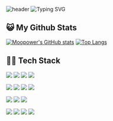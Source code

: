 ![header](https://capsule-render.vercel.app/api?type=waving&color=6994CDEE&text=&height=80)
![Typing SVG](https://readme-typing-svg.demolab.com?font=Alkatra&weight=500&size=45&duration=3500&pause=3&color=6994CDEE&center=false&vCenter=false&multiline=true&repeat=false&width=1000&height=100&lines=Welcome+to+Kenny's+GitHub!👋)


## 😺 My Github Stats
[![Moopower's GitHub stats](https://github-readme-stats.vercel.app/api?username=Kenny-Bin)](https://github.com/anuraghazra/github-readme-stats)   [![Top Langs](https://github-readme-stats.vercel.app/api/top-langs/?username=Kenny-Bin&layout=compact)](https://github.com/anuraghazra/github-readme-stats)


## 💪🏻 Tech Stack
<img src="https://img.shields.io/badge/Java-007396?style=for-the-badge&logo=Java&logoColor=white">  <img src="https://img.shields.io/badge/PHP-777BB4?style=for-the-badge&logo=PHP&logoColor=white">  <img src="https://img.shields.io/badge/Codeigniter-EF4223?style=for-the-badge&logo=PHP&logoColor=white">  <img src="https://img.shields.io/badge/Spring-6DB33F?style=for-the-badge&logo=Spring&logoColor=white">

<img src="https://img.shields.io/badge/javascript-F7DF1E?style=for-the-badge&logo=javascript&logoColor=white">  <img src="https://img.shields.io/badge/typescript-3178C6?style=for-the-badge&logo=typescript&logoColor=white">  <img src="https://img.shields.io/badge/nodejs-5FA04E?style=for-the-badge&logo=nodedotjs&logoColor=white">  <img src="https://img.shields.io/badge/nestjs-E0234E?style=for-the-badge&logo=nestjs&logoColor=white">

<img src="https://img.shields.io/badge/mysql-4479A1?style=for-the-badge&logo=mysql&logoColor=white">  <img src="https://img.shields.io/badge/mariadb-003545?style=for-the-badge&logo=mariadb&logoColor=white">  <img src="https://img.shields.io/badge/mongodb-47A248?style=for-the-badge&logo=mongodb&logoColor=white">

<img src="https://img.shields.io/badge/linux-FCC624?style=for-the-badge&logo=linux&logoColor=white">  <img src="https://img.shields.io/badge/nginx-009639?style=for-the-badge&logo=nginx&logoColor=white">  <img src="https://img.shields.io/badge/docker-2496ED?style=for-the-badge&logo=docker&logoColor=white">  <img src="https://img.shields.io/badge/github-181717?style=for-the-badge&logo=github&logoColor=white">




<!--
**Kenny-Bin/Kenny-Bin** is a ✨ _special_ ✨ repository because its `README.md` (this file) appears on your GitHub profile.

Here are some ideas to get you started:

- 🔭 I’m currently working on ...
- 🌱 I’m currently learning ...
- 👯 I’m looking to collaborate on ...
- 🤔 I’m looking for help with ...
- 💬 Ask me about ...
- 📫 How to reach me: ...
- 😄 Pronouns: ...
- ⚡ Fun fact: ...
-->
